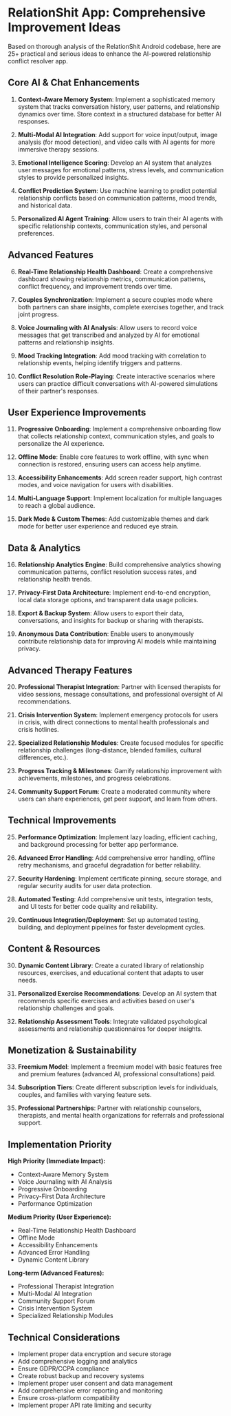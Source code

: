 # RelationShit App: Comprehensive Improvement Ideas

Based on thorough analysis of the RelationShit Android codebase, here are 25+ practical and serious ideas to enhance the AI-powered relationship conflict resolver app.

## Core AI & Chat Enhancements

1. **Context-Aware Memory System**: Implement a sophisticated memory system that tracks conversation history, user patterns, and relationship dynamics over time. Store context in a structured database for better AI responses.

2. **Multi-Modal AI Integration**: Add support for voice input/output, image analysis (for mood detection), and video calls with AI agents for more immersive therapy sessions.

3. **Emotional Intelligence Scoring**: Develop an AI system that analyzes user messages for emotional patterns, stress levels, and communication styles to provide personalized insights.

4. **Conflict Prediction System**: Use machine learning to predict potential relationship conflicts based on communication patterns, mood trends, and historical data.

5. **Personalized AI Agent Training**: Allow users to train their AI agents with specific relationship contexts, communication styles, and personal preferences.

## Advanced Features

6. **Real-Time Relationship Health Dashboard**: Create a comprehensive dashboard showing relationship metrics, communication patterns, conflict frequency, and improvement trends over time.

7. **Couples Synchronization**: Implement a secure couples mode where both partners can share insights, complete exercises together, and track joint progress.

8. **Voice Journaling with AI Analysis**: Allow users to record voice messages that get transcribed and analyzed by AI for emotional patterns and relationship insights.

9. **Mood Tracking Integration**: Add mood tracking with correlation to relationship events, helping identify triggers and patterns.

10. **Conflict Resolution Role-Playing**: Create interactive scenarios where users can practice difficult conversations with AI-powered simulations of their partner's responses.

## User Experience Improvements

11. **Progressive Onboarding**: Implement a comprehensive onboarding flow that collects relationship context, communication styles, and goals to personalize the AI experience.

12. **Offline Mode**: Enable core features to work offline, with sync when connection is restored, ensuring users can access help anytime.

13. **Accessibility Enhancements**: Add screen reader support, high contrast modes, and voice navigation for users with disabilities.

14. **Multi-Language Support**: Implement localization for multiple languages to reach a global audience.

15. **Dark Mode & Custom Themes**: Add customizable themes and dark mode for better user experience and reduced eye strain.

## Data & Analytics

16. **Relationship Analytics Engine**: Build comprehensive analytics showing communication patterns, conflict resolution success rates, and relationship health trends.

17. **Privacy-First Data Architecture**: Implement end-to-end encryption, local data storage options, and transparent data usage policies.

18. **Export & Backup System**: Allow users to export their data, conversations, and insights for backup or sharing with therapists.

19. **Anonymous Data Contribution**: Enable users to anonymously contribute relationship data for improving AI models while maintaining privacy.

## Advanced Therapy Features

20. **Professional Therapist Integration**: Partner with licensed therapists for video sessions, message consultations, and professional oversight of AI recommendations.

21. **Crisis Intervention System**: Implement emergency protocols for users in crisis, with direct connections to mental health professionals and crisis hotlines.

22. **Specialized Relationship Modules**: Create focused modules for specific relationship challenges (long-distance, blended families, cultural differences, etc.).

23. **Progress Tracking & Milestones**: Gamify relationship improvement with achievements, milestones, and progress celebrations.

24. **Community Support Forum**: Create a moderated community where users can share experiences, get peer support, and learn from others.

## Technical Improvements

25. **Performance Optimization**: Implement lazy loading, efficient caching, and background processing for better app performance.

26. **Advanced Error Handling**: Add comprehensive error handling, offline retry mechanisms, and graceful degradation for better reliability.

27. **Security Hardening**: Implement certificate pinning, secure storage, and regular security audits for user data protection.

28. **Automated Testing**: Add comprehensive unit tests, integration tests, and UI tests for better code quality and reliability.

29. **Continuous Integration/Deployment**: Set up automated testing, building, and deployment pipelines for faster development cycles.

## Content & Resources

30. **Dynamic Content Library**: Create a curated library of relationship resources, exercises, and educational content that adapts to user needs.

31. **Personalized Exercise Recommendations**: Develop an AI system that recommends specific exercises and activities based on user's relationship challenges and goals.

32. **Relationship Assessment Tools**: Integrate validated psychological assessments and relationship questionnaires for deeper insights.

## Monetization & Sustainability

33. **Freemium Model**: Implement a freemium model with basic features free and premium features (advanced AI, professional consultations) paid.

34. **Subscription Tiers**: Create different subscription levels for individuals, couples, and families with varying feature sets.

35. **Professional Partnerships**: Partner with relationship counselors, therapists, and mental health organizations for referrals and professional support.

## Implementation Priority

**High Priority (Immediate Impact):**
- Context-Aware Memory System
- Voice Journaling with AI Analysis
- Progressive Onboarding
- Privacy-First Data Architecture
- Performance Optimization

**Medium Priority (User Experience):**
- Real-Time Relationship Health Dashboard
- Offline Mode
- Accessibility Enhancements
- Advanced Error Handling
- Dynamic Content Library

**Long-term (Advanced Features):**
- Professional Therapist Integration
- Multi-Modal AI Integration
- Community Support Forum
- Crisis Intervention System
- Specialized Relationship Modules

## Technical Considerations

- Implement proper data encryption and secure storage
- Add comprehensive logging and analytics
- Ensure GDPR/CCPA compliance
- Create robust backup and recovery systems
- Implement proper user consent and data management
- Add comprehensive error reporting and monitoring
- Ensure cross-platform compatibility
- Implement proper API rate limiting and security
